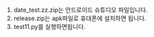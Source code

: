 1. date_test.zz.zip는 안드로이드 슈튜디오 파일입니다.
2. release.zip는 apk파일로 휴대폰에 설치하면 됩니다.
3. test11.py를 실행하면됩니다.

